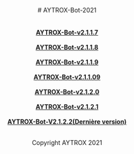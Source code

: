<a><p align="center"># AYTROX-Bot-2021</a>
<br>
<br>
<br>
**[AYTROX-Bot-v2.1.1.7](https://github.com/AYTROX-OFFICIEL/AYTROX-Bot/archive/refs/tags/V2.1.7.zip)**
<br>
<br>
**[AYTROX-Bot-v2.1.1.8](https://github.com/AYTROX-OFFICIEL/AYTROX-Bot/archive/refs/tags/V2.1.1.8.zip)**
<br>
<br>
**[AYTROX-Bot-v2.1.1.9](https://github.com/AYTROX-OFFICIEL/AYTROX-Bot/archive/refs/tags/V2.1.1.9.zip)**
<br>
<br>
**[AYTROX-Bot-v2.1.1.09](https://github.com/AYTROX-OFFICIEL/AYTROX-Bot/archive/refs/tags/V2.1.1.09.zip)**
<br>
<br>
**[AYTROX-Bot-v2.1.2.0](https://github.com/AYTROX-OFFICIEL/AYTROX-Bot/archive/refs/tags/V2.1.2.0.zip)**
<br>
<br>
**[AYTROX-Bot-v2.1.2.1](https://github.com/AYTROX-OFFICIEL/AYTROX-Bot/archive/refs/tags/V2.1.2.1.zip)**
<br>
<br>
**[AYTROX-Bot-V2.1.2.2(Dernière version)](https://github.com/AYTROX-OFFICIEL/AYTROX-Bot/releases/tag/V2.1.2.2)**
<br>
<br>
<p align="center">Copyright AYTROX 2021
